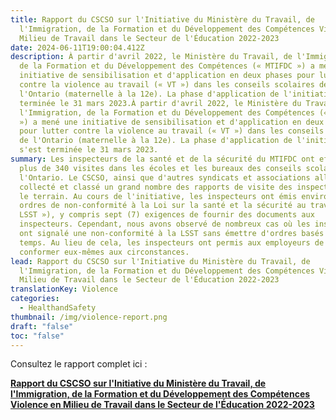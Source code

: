 ```yaml
---
title: Rapport du CSCSO sur l'Initiative du Ministère du Travail, de
  l'Immigration, de la Formation et du Développement des Compétences Violence en
  Milieu de Travail dans le Secteur de l'Éducation 2022-2023
date: 2024-06-11T19:00:04.412Z
description: À partir d'avril 2022, le Ministère du Travail, de l'Immigration,
  de la Formation et du Développement des Compétences (« MTIFDC ») a mené une
  initiative de sensibilisation et d'application en deux phases pour lutter
  contre la violence au travail (« VT ») dans les conseils scolaires de
  l'Ontario (maternelle à la 12e). La phase d'application de l'initiative s'est
  terminée le 31 mars 2023.À partir d'avril 2022, le Ministère du Travail, de
  l'Immigration, de la Formation et du Développement des Compétences (« MTIFDC
  ») a mené une initiative de sensibilisation et d'application en deux phases
  pour lutter contre la violence au travail (« VT ») dans les conseils scolaires
  de l'Ontario (maternelle à la 12e). La phase d'application de l'initiative
  s'est terminée le 31 mars 2023.
summary: Les inspecteurs de la santé et de la sécurité du MTIFDC ont effectué
  plus de 340 visites dans les écoles et les bureaux des conseils scolaires de
  l'Ontario. Le CSCSO, ainsi que d'autres syndicats et associations alliés, ont
  collecté et classé un grand nombre des rapports de visite des inspecteurs sur
  le terrain. Au cours de l'initiative, les inspecteurs ont émis environ 114
  ordres de non-conformité à la Loi sur la santé et la sécurité au travail («
  LSST »), y compris sept (7) exigences de fournir des documents aux
  inspecteurs. Cependant, nous avons observé de nombreux cas où les inspecteurs
  ont signalé une non-conformité à la LSST sans émettre d'ordres basés sur le
  temps. Au lieu de cela, les inspecteurs ont permis aux employeurs de se
  conformer eux-mêmes aux circonstances.
lead: Rapport du CSCSO sur l'Initiative du Ministère du Travail, de
  l'Immigration, de la Formation et du Développement des Compétences Violence en
  Milieu de Travail dans le Secteur de l'Éducation 2022-2023
translationKey: Violence
categories:
  - HealthandSafety
thumbnail: /img/violence-report.png
draft: "false"
toc: "false"
---
```

Consultez le rapport complet ici :

**[Rapport du CSCSO sur l'Initiative du Ministère du Travail, de l'Immigration, de la Formation et du Développement des Compétences Violence en Milieu de Travail dans le Secteur de l'Éducation 2022-2023](https://osbcu-my.sharepoint.com/:b:/g/personal/mmaguire_osbcu_ca/EcJ1I6aVgdJDkIEBV3cTyiwBABCkrrMg61Zw_XHS7XJ9Jg?e=iIsftI)**